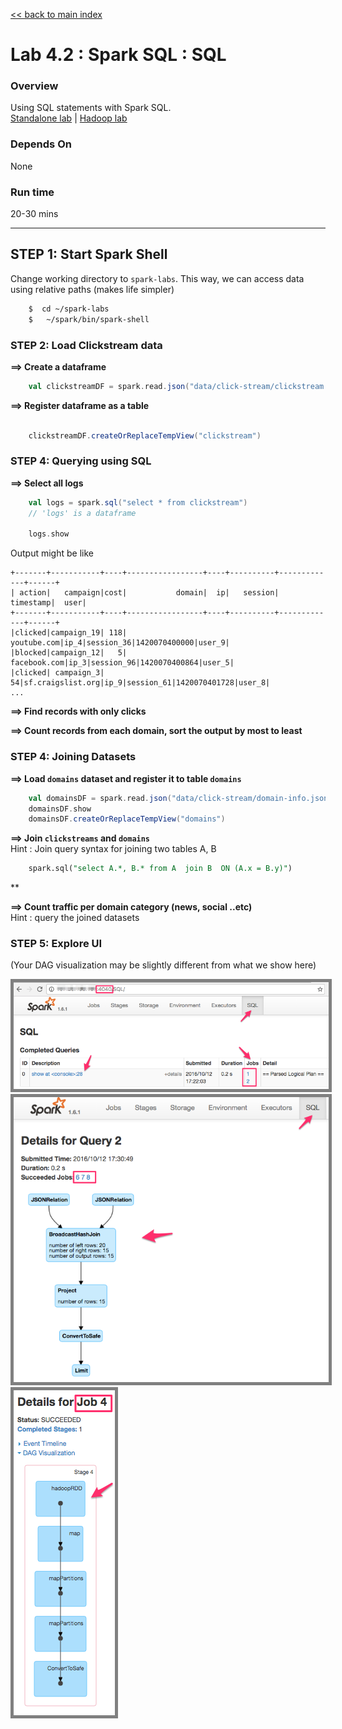 <link rel='stylesheet' href='../assets/css/main.css'/>

[<< back to main index](../README.md)

Lab 4.2 : Spark SQL : SQL
================================


### Overview
Using SQL statements with Spark SQL.   
[Standalone lab](4.2-sql.md) |   [Hadoop lab](4.2H-spark-sql-hadoop.md)

### Depends On 
None

### Run time
20-30 mins


----------------------------
STEP 1: Start Spark Shell
----------------------------
Change working directory to `spark-labs`.  This way, we can access data using relative paths (makes life simpler)

```bash
    $  cd ~/spark-labs
    $   ~/spark/bin/spark-shell
```


### STEP 2: Load Clickstream data

**==> Create a dataframe**  

```scala
    val clickstreamDF = spark.read.json("data/click-stream/clickstream.json")
```


**==> Register dataframe as a table**

```scala

    clickstreamDF.createOrReplaceTempView("clickstream")
```


### STEP 4: Querying using SQL


**==> Select all logs**
```scala
    val logs = spark.sql("select * from clickstream")
    // 'logs' is a dataframe
    
    logs.show
```

Output might be like 

    +-------+-----------+----+-----------------+----+----------+-------------+------+
    | action|   campaign|cost|           domain|  ip|   session|    timestamp|  user|
    +-------+-----------+----+-----------------+----+----------+-------------+------+
    |clicked|campaign_19| 118|      youtube.com|ip_4|session_36|1420070400000|user_9|
    |blocked|campaign_12|   5|     facebook.com|ip_3|session_96|1420070400864|user_5|
    |clicked| campaign_3|  54|sf.craigslist.org|ip_9|session_61|1420070401728|user_8|
    ...


**==> Find records with only clicks**

**==> Count records from each domain, sort the output by most to least**

### STEP 4: Joining Datasets

**==> Load `domains` dataset and register it to table `domains`**  

```scala
    val domainsDF = spark.read.json("data/click-stream/domain-info.json")
    domainsDF.show
    domainsDF.createOrReplaceTempView("domains")
```

**==> Join `clickstreams` and `domains`**    
Hint : Join query syntax for joining two tables A, B

```sql
    spark.sql("select A.*, B.* from A  join B  ON (A.x = B.y)") 
```

**

**==> Count traffic per domain category (news, social ..etc)**    
Hint : query the joined datasets

### STEP 5: Explore UI
(Your DAG visualization may be slightly different from what we show here)

<img src="../images/5.2c.png" style="border: 5px solid grey; max-width:100%;"/>

<img src="../images/5.2d.png" style="border: 5px solid grey; max-width:100%;"/>

<img src="../images/5.2e.png" style="border: 5px solid grey; max-width:100%;"/>
